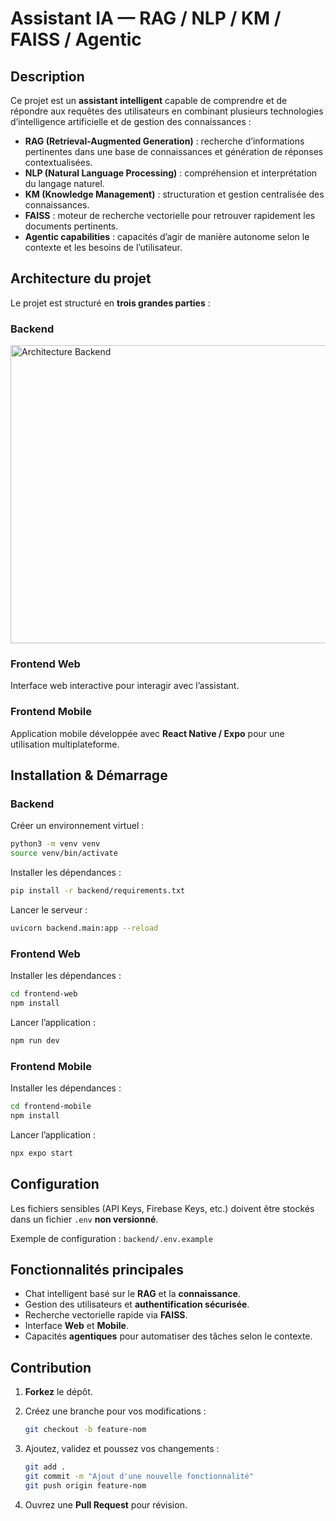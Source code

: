 # Assistant IA — RAG / NLP / KM / FAISS / Agentic

## Description

Ce projet est un **assistant intelligent** capable de comprendre et de répondre aux requêtes des utilisateurs en combinant plusieurs technologies d’intelligence artificielle et de gestion des connaissances :

- **RAG (Retrieval-Augmented Generation)** : recherche d’informations pertinentes dans une base de connaissances et génération de réponses contextualisées.  
- **NLP (Natural Language Processing)** : compréhension et interprétation du langage naturel.  
- **KM (Knowledge Management)** : structuration et gestion centralisée des connaissances.  
- **FAISS** : moteur de recherche vectorielle pour retrouver rapidement les documents pertinents.  
- **Agentic capabilities** : capacités d’agir de manière autonome selon le contexte et les besoins de l’utilisateur.


## Architecture du projet

Le projet est structuré en **trois grandes parties** :

### Backend
<img width="569" height="477" alt="Architecture Backend" src="https://github.com/user-attachments/assets/9ea2077d-cdd5-4b0a-ae4c-595990f625b7" />

### Frontend Web
Interface web interactive pour interagir avec l’assistant.

### Frontend Mobile
Application mobile développée avec **React Native / Expo** pour une utilisation multiplateforme.

## Installation & Démarrage

### Backend

Créer un environnement virtuel :
```bash
python3 -m venv venv
source venv/bin/activate
````

Installer les dépendances :

```bash
pip install -r backend/requirements.txt
```

Lancer le serveur :

```bash
uvicorn backend.main:app --reload
```

### Frontend Web

Installer les dépendances :

```bash
cd frontend-web
npm install
```

Lancer l’application :

```bash
npm run dev
```

### Frontend Mobile

Installer les dépendances :

```bash
cd frontend-mobile
npm install
```

Lancer l’application :

```bash
npx expo start
```

## Configuration

Les fichiers sensibles (API Keys, Firebase Keys, etc.) doivent être stockés dans un fichier `.env` **non versionné**.

Exemple de configuration :
`backend/.env.example`

## Fonctionnalités principales

* Chat intelligent basé sur le **RAG** et la **connaissance**.
* Gestion des utilisateurs et **authentification sécurisée**.
* Recherche vectorielle rapide via **FAISS**.
* Interface **Web** et **Mobile**.
* Capacités **agentiques** pour automatiser des tâches selon le contexte.

## Contribution

1. **Forkez** le dépôt.
2. Créez une branche pour vos modifications :

   ```bash
   git checkout -b feature-nom
   ```
3. Ajoutez, validez et poussez vos changements :

   ```bash
   git add .
   git commit -m "Ajout d'une nouvelle fonctionnalité"
   git push origin feature-nom
   ```
4. Ouvrez une **Pull Request** pour révision.
